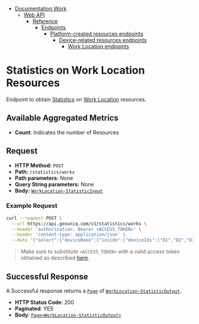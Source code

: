 * [Documentation Work](../../../../../../README.md)
    * [Web API](../../../../../index.md)  
      * [Reference](../../../../index.md)  
        * [Endpoints](../../../index.md)
           * [Platform-created resources endpoints](../../index.md)
                * [Device-related resources endpoints](../index.md)
                    * [Work Location endpoints](index.md)
                    
# Statistics on Work Location Resources

Endpoint to obtain [Statistics](../../../../../concepts/statistics.md) on 
[Work Location](../../../../resources/platform-created/device-related/work-location.md) resources.

## Available Aggregated Metrics

* **Count**: Indicates the number of Resources

## Request

* **HTTP Method:** `POST`
* **Path:** `/statistics/works`
* **Path parameters:** None
* **Query String parameters:** None
* **Body:** [`WorkLocation-StatisticInput`](../../../../data-models/r-statistic-input/work-location.md)
    
### Example Request


```bash
curl --request POST \
  --url https://api.geouniq.com/v1/statistics/works \
  --header 'authorization: Bearer <ACCESS_TOKEN>' \
  --header 'content-type: application/json' \
  --data '{"select":{"deviceBase":{"inside":{"deviceIds":["D1","D2","D3"]}},"space":{"inside":{"explicitArea":{"type":"Feature","geometry":null,"properties":{"circles":[{"center":{"lat":10.0,"lng":10.0},"radius":100}]}}}}},"segmentBy":{"deviceBase":{"inside":{"device":1}},"space":{"inside":{"geohash":8}}},"compute":{"count":true}}'
```

> Make sure to substitute `<ACCESS_TOKEN>` with a valid access token obtained as described [here](/api/reference/general-aspects/auth.md).

## Successful Response

A Successful response returns a [`Page`](../../../../general-aspects/pagination.md) of 
[`WorkLocation-StatisticOutput`](../../../../data-models/r-statistic-output/work-location.md).

* **HTTP Status Code**: 200
* **Paginated**: YES
* **Body**: [`Page`](../../../../general-aspects/pagination.md)[`<WorkLocation-StatisticOutput>`](../../../../data-models/r-statistic-output/work-location.md)





